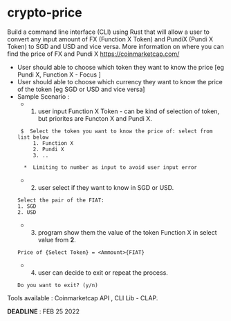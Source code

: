 # crypto-price

Build a command line interface (CLI) using Rust that will allow a user to convert any input amount of FX (Function X Token) and PundiX (Pundi X Token) to SGD and USD and vice versa. More information on where you can find the price of FX and Pundi X https://coinmarketcap.com/

- User should able to choose which token they want to know the price [eg Pundi X, Function X - Focus ]
- User should able to choose which currency they want to know the price of the token [eg SGD or USD and vice versa]
- Sample Scenario :
  * 1. user input Function X Token - can be kind of selection of token, but priorites are Functon X and Pundi X.
  ```
   $  Select the token you want to know the price of: select from list below 
       1. Function X 
       2. Pundi X 
       3. ..
    ```
        *  Limiting to number as input to avoid user input error 

  * 2. user select if they want to know in SGD or USD.
  ```
  Select the pair of the FIAT: 
  1. SGD
  2. USD
  ```
  * 3. program show them the value of the token Function X in select value from **2**.
  ```
  Price of {Select Token} = <Ammount>{FIAT}
  ```
  * 4. user can decide to exit or repeat the process.
  ```
  Do you want to exit? (y/n)
  ```

Tools available : Coinmarketcap API , CLI Lib - CLAP.


**DEADLINE** : FEB 25 2022
